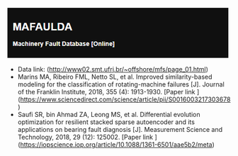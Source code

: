 ![](../doc/images/fig012.png)

 * Data link: (http://www02.smt.ufrj.br/~offshore/mfs/page_01.html)
 * Marins MA, Ribeiro FML, Netto SL, et al. Improved similarity-based modeling for the classification of rotating-machine failures [J]. Journal of the Franklin Institute, 2018, 355 (4): 1913-1930. [Paper link ] (https://www.sciencedirect.com/science/article/pii/S0016003217303678)
 * Saufi SR, bin Ahmad ZA, Leong MS, et al. Differential evolution optimization for resilient stacked sparse autoencoder and its applications on bearing fault diagnosis [J]. Measurement Science and Technology, 2018, 29 (12): 125002. [Paper link ] (https://iopscience.iop.org/article/10.1088/1361-6501/aae5b2/meta)
